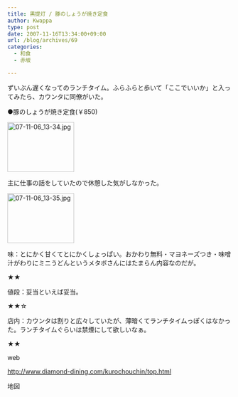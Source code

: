 ```yaml
---
title: 黒提灯 / 豚のしょうが焼き定食
author: Kwappa
type: post
date: 2007-11-16T13:34:00+09:00
url: /blog/archives/69
categories:
  - 和食
  - 赤坂

---
```

ずいぶん遅くなってのランチタイム。ふらふらと歩いて「ここでいいか」と入ってみたら、カウンタに同僚がいた。
  
●豚のしょうが焼き定食(￥850)
  
<a href="http://akasakalunch.up.seesaa.net/image/07-11-06_13-34.jpg" target="_blank" rel="noopener noreferrer"><img src="http://akasakalunch.up.seesaa.net/image/07-11-06_13-34-thumbnail2.jpg" border="0" alt="07-11-06_13-34.jpg" width="150" height="112" /></a>
  
主に仕事の話をしていたので休憩した気がしなかった。
  
<a href="http://akasakalunch.up.seesaa.net/image/07-11-06_13-35.jpg" target="_blank" rel="noopener noreferrer"><img src="http://akasakalunch.up.seesaa.net/image/07-11-06_13-35-thumbnail2.jpg" border="0" alt="07-11-06_13-35.jpg" width="150" height="112" /></a>
  
味：とにかく甘くてとにかくしょっぱい。おかわり無料・マヨネーズつき・味噌汁がわりにミニうどんというメタボさんにはたまらん内容なのだが。
  
★★
  
値段：妥当といえば妥当。
  
★★☆
  
店内：カウンタは割りと広々していたが、薄暗くてランチタイムっぽくはなかった。ランチタイムぐらいは禁煙にして欲しいなぁ。
  
★★
  
web
  
http://www.diamond-dining.com/kurochouchin/top.html
  
地図
